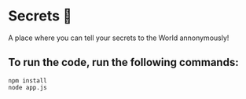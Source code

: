 # Secrets 🤫

<p>A place where you can tell your secrets to the World annonymously!</p>

## To run the code, run the following commands:

<code>npm install</code><br>
<code>node app.js</code>
